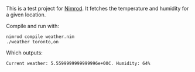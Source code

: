 This is a test project for [Nimrod](http://nimrod-lang.org/). It fetches the temperature and humidity for a given location.

Compile and run with:
```
nimrod compile weather.nim
./weather toronto,on
```
Which outputs:

```Current weather: 5.5599999999999996e+00C. Humidity: 64%```

